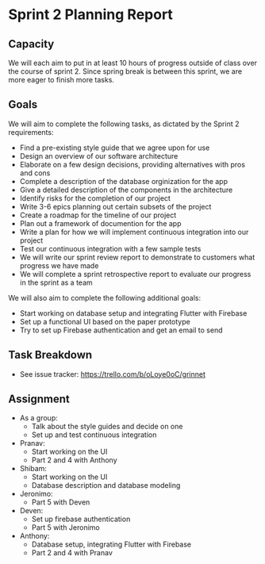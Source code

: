 # Sprint 2 Planning Report

## Capacity
We will each aim to put in at least 10 hours of progress outside of class over the course of sprint 2. Since spring break is between this sprint, we are more eager to finish more tasks.

## Goals
We will aim to complete the following tasks, as dictated by the Sprint 2 requirements:
- Find a pre-existing style guide that we agree upon for use
- Design an overview of our software architecture
- Elaborate on a few design decisions, providing alternatives with pros and cons
- Complete a description of the database orginization for the app
- Give a detailed description of the components in the architecture
- Identify risks for the completion of our project
- Write 3-6 epics planning out certain subsets of the project 
- Create a roadmap for the timeline of our project
- Plan out a framework of documention for the app
- Write a plan for how we will implement continuous integration into our project
- Test our continuous integration with a few sample tests
- We will write our sprint review report to demonstrate to customers what progress we have made
- We will complete a sprint retrospective report to evaluate our progress in the sprint as a team

We will also aim to complete the following additional goals:
- Start working on database setup and integrating Flutter with Firebase
- Set up a functional UI based on the paper prototype
- Try to set up Firebase authentication and get an email to send


## Task Breakdown
- See issue tracker: https://trello.com/b/oLoye0oC/grinnet

## Assignment
- As a group:
    - Talk about the style guides and decide on one
    - Set up and test continuous integration
- Pranav:
    - Start working on the UI
    - Part 2 and 4 with Anthony
- Shibam:
    - Start working on the UI
    - Database description and database modeling
- Jeronimo:
    - Part 5 with Deven
- Deven:
    - Set up firebase authentication
    - Part 5 with Jeronimo
- Anthony:
    - Database setup, integrating Flutter with Firebase
    - Part 2 and 4 with Pranav
